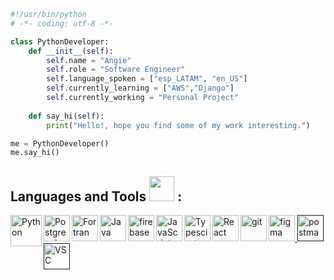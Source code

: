 ```python
#!/usr/bin/python
# -*- coding: utf-8 -*-

class PythonDeveloper:
    def __init__(self):
        self.name = "Angie"
        self.role = "Software Engineer"
        self.language_spoken = ["esp_LATAM", "en_US"]
        self.currently_learning = ["AWS","Django"]
        self.currently_working = "Personal Project"
        
    def say_hi(self):
        print("Hello!, hope you find some of my work interesting.")

me = PythonDeveloper()
me.say_hi()
```

<div align="left">
<h2> Languages and Tools  <img src="https://media.tenor.com/Es9wm76r9QkAAAAi/angry-typing-cat.gif" width="40">  :</h2>
</div>
<a href="https://www.python.org" target="_blank"><img align="left" alt="Python" height ="50px" src="https://raw.githubusercontent.com/rahul-jha98/github_readme_icons/main/language_and_tools/square/python/python.svg"/> </a>
<a href="https://www.postgresql.org/" target="Postgresql"> <img align="left" alt="Postgresql" height ="42px" src="https://upload.wikimedia.org/wikipedia/commons/2/29/Postgresql_elephant.svg"/> </a>
<a href="https://fortran-lang.org/es/index" target="Fortran"><img align="left" alt="Fortran" height ="42px" src="https://upload.wikimedia.org/wikipedia/commons/thumb/b/b8/Fortran_logo.svg/800px-Fortran_logo.svg.png"/> </a>
<a href="https://datastudio.withgoogle.com/" target="GoogleDataStudio"><img align="left" alt="Java" height ="42px" src="https://cdn.worldvectorlogo.com/logos/google-data-studio.svg"/> </a>
<a href="https://www.django-rest-framework.org/" target="Django"> <img align="left" src="https://cdn.worldvectorlogo.com/logos/django.svg" alt="firebase" height ="42px"/> </a>
<a href="https://developer.mozilla.org/en-US/docs/Web/JavaScript" target="JavaScript"> <img align="left" alt="JavaScript" height ="42px"  src="https://raw.githubusercontent.com/rahul-jha98/github_readme_icons/main/language_and_tools/square/javascript/javascript.svg"> </a>
<a href="https://devcenter.heroku.com/" target="Heroku"><img align="left" alt="Typescirpt" height ="42px" src="https://cdn-icons-png.flaticon.com/512/873/873120.png"/> </a>
<a href="https://reactjs.org/" target="React"> <img align="left" alt="React" height ="42px" src="https://raw.githubusercontent.com/rahul-jha98/github_readme_icons/main/language_and_tools/square/react/react.svg"/> </a>
<a href="https://git-scm.com/" target="Git"> <img src="https://raw.githubusercontent.com/rahul-jha98/github_readme_icons/main/language_and_tools/square/git-scm/git-scm.svg" align="left" alt="git" height='42px'/> </a>
<a href="https://www.figma.com/" target="Figma"> <img src="https://raw.githubusercontent.com/rahul-jha98/github_readme_icons/main/language_and_tools/square/figma/figma.svg" alt="figma" height='42px'/> </a>
<a href="" target="Postman"> <img src="https://uxwing.com/wp-content/themes/uxwing/download/brands-and-social-media/postman-icon.png" alt="postman" height='42px'/> </a>
<a href="" target="VisualStudioCode"> <img align="left" alt="VSC" height ="42px" img src="https://upload.wikimedia.org/wikipedia/commons/thumb/9/9a/Visual_Studio_Code_1.35_icon.svg/2048px-Visual_Studio_Code_1.35_icon.svg.png"/> </a>


<!--
###  ✨ HI! ✨
<div align="left">
<h2> Here <img src="https://github.com/ABSphreak/ABSphreak/blob/master/gifs/Hi.gif" width="20"></h2>
</div>

  <p align='lefth'>
    <a href="https://www.linkedin.com/in/angela-teposte/"><img height="30" src="https://upload.wikimedia.org/wikipedia/commons/8/81/LinkedIn_icon.svg"></a>&nbsp;&nbsp;
    <a href="teposte.villalpa@gmail.com.io"><img height="30" src="https://upload.wikimedia.org/wikipedia/commons/7/7e/Gmail_icon_%282020%29.svg"></a>&nbsp;&nbsp;
  </p>


**TeposteAJ/TeposteAJ** is a ✨ _special_ ✨ repository because its `README.md` (this file) appears on your GitHub profile.

Here are some ideas to get you started:

- 🔭 I’m currently working on ...
- 🌱 I’m currently learning ...
- 👯 I’m looking to collaborate on ...
- 🤔 I’m looking for help with ...
- 💬 Ask me about ...
- 📫 How to reach me: ...
- 😄 Pronouns: ...
- ⚡ Fun fact: ...
-->
